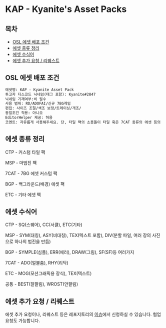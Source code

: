 # KAP - Kyanite's Asset Packs

## 목차

* [OSL 에셋 배포 조건](#osl---------)
* [에셋 종류 정리](#--------)
* [에셋 수식어](#------)
* [에셋 추가 요청 / 리퀘스트](#---------------)

## OSL 에셋 배포 조건

```markdown
에셋명: KAP - Kyanite Asset Pack
투고자 디스코드 닉네임(태그 포함): Kyanite#2847
닉네임 기재여부:비 필수
사용 범위: RD/ADOFAI/신규 7BG게임
편집: 사이즈 조절/색조 보정/트레이싱/개조/
동일조건 적용: 아니오
EditorHelper 제공: 허용
코멘트: 자유롭게 사용해주세요. 단, 타일 팩의 소용돌이 타일 혹은 7CAT 종류의 에셋 등의 경우 7BG 에셋을 사용하여 7BG 게임 내에서만 사용 가능합니다.
```



## 에셋 종류 정리
CTP - 커스텀 타일 팩

MSP - 마법진 팩

7CAT - 7BG 에셋 커스텀 팩

BGP - 백그라운드(배경) 에셋 팩

ETC - 기타 에셋 팩



## 에셋 수식어
CTP - SQ(스퀘어), CC(서클), ETC(기타)

MSP - SYM(대칭), ASY(비대칭), TEX(텍스트 포함), DIV(분할 파일, 여러 장의 사진으로 하나의 법진을 만듬)

BGP - SYMPLE(심플), ERR(에러), DRAW(그림), SF(SF)등 여러가지

7CAT - ADO(얼불춤), RHY(리닥)

ETC - MOG(모션그래픽용 장식), TEX(텍스트)

공통 - BEST(잘팔림), WROST(안팔림)


## 에셋 추가 요청 / 리퀘스트

에셋 추가 요청이나, 리퀘스트 등은 레포지토리의 [이슈](https://github.com/KaiNiGHt/KAP/issues)에서 신청하실 수 있습니다.
협업 요청도 가능합니다.

